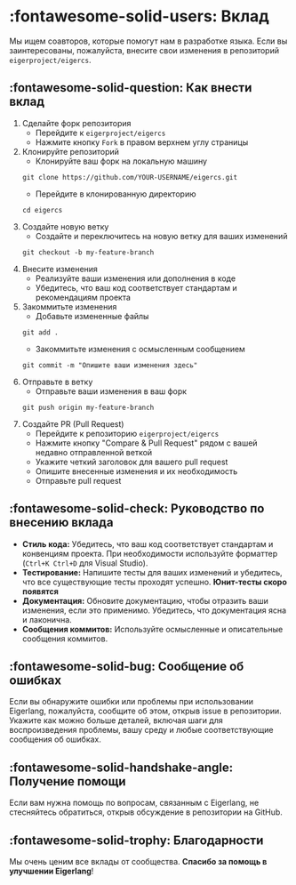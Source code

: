# __:fontawesome-solid-users: Вклад__

Мы ищем соавторов, которые помогут нам в разработке языка. Если вы заинтересованы, пожалуйста, внесите свои изменения в репозиторий `eigerproject/eigercs`.

## :fontawesome-solid-question: Как внести вклад
1. Сделайте форк репозитория
    - Перейдите к `eigerproject/eigercs`
    - Нажмите кнопку `Fork` в правом верхнем углу страницы
2. Клонируйте репозиторий
    - Клонируйте ваш форк на локальную машину
    ```
    git clone https://github.com/YOUR-USERNAME/eigercs.git
    ```
    - Перейдите в клонированную директорию
    ```
    cd eigercs
    ```
3. Создайте новую ветку
    - Создайте и переключитесь на новую ветку для ваших изменений
    ```
    git checkout -b my-feature-branch
    ```
4. Внесите изменения
    - Реализуйте ваши изменения или дополнения в коде
    - Убедитесь, что ваш код соответствует стандартам и рекомендациям проекта
5. Закоммитьте изменения
    - Добавьте измененные файлы
    ```
    git add .
    ```
    - Закоммитьте изменения с осмысленным сообщением
    ```
    git commit -m "Опишите ваши изменения здесь"
    ```
6. Отправьте в ветку
    - Отправьте ваши изменения в ваш форк
    ```
    git push origin my-feature-branch
    ```
7. Создайте PR (Pull Request)
    - Перейдите к репозиторию `eigerproject/eigercs`
    - Нажмите кнопку "Compare & Pull Request" рядом с вашей недавно отправленной веткой
    - Укажите четкий заголовок для вашего pull request
    - Опишите внесенные изменения и их необходимость
    - Отправьте pull request

## :fontawesome-solid-check: Руководство по внесению вклада

- **Стиль кода:** Убедитесь, что ваш код соответствует стандартам и конвенциям проекта. При необходимости используйте форматтер (`Ctrl+K Ctrl+D` для Visual Studio).
- **Тестирование:** Напишите тесты для ваших изменений и убедитесь, что все существующие тесты проходят успешно. **Юнит-тесты скоро появятся**
- **Документация:** Обновите документацию, чтобы отразить ваши изменения, если это применимо. Убедитесь, что документация ясна и лаконична.
- **Сообщения коммитов:** Используйте осмысленные и описательные сообщения коммитов.

## :fontawesome-solid-bug: Сообщение об ошибках

Если вы обнаружите ошибки или проблемы при использовании Eigerlang, пожалуйста, сообщите об этом, открыв issue в репозитории. Укажите как можно больше деталей, включая шаги для воспроизведения проблемы, вашу среду и любые соответствующие сообщения об ошибках.

## :fontawesome-solid-handshake-angle: Получение помощи

Если вам нужна помощь по вопросам, связанным с Eigerlang, не стесняйтесь обратиться, открыв обсуждение в репозитории на GitHub.

## :fontawesome-solid-trophy: Благодарности

Мы очень ценим все вклады от сообщества. **Спасибо за помощь в улучшении Eigerlang**!